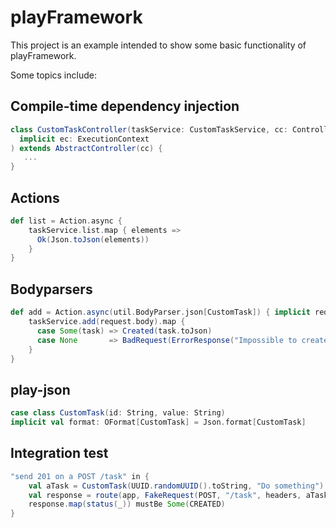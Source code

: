 

# playFramework

This project is an example intended to show some basic functionality of playFramework.

Some topics include:

## Compile-time dependency injection

```scala
class CustomTaskController(taskService: CustomTaskService, cc: ControllerComponents)(
  implicit ec: ExecutionContext
) extends AbstractController(cc) {
   ...
}

```

## Actions

```scala
def list = Action.async {
    taskService.list.map { elements =>
      Ok(Json.toJson(elements))
    }
}
```

## Bodyparsers

```scala
def add = Action.async(util.BodyParser.json[CustomTask]) { implicit request =>
    taskService.add(request.body).map {
      case Some(task) => Created(task.toJson)
      case None       => BadRequest(ErrorResponse("Impossible to create TODO").toJson)
    }
}
```

## play-json

```scala
case class CustomTask(id: String, value: String)
implicit val format: OFormat[CustomTask] = Json.format[CustomTask]
```

## Integration test

```scala
"send 201 on a POST /task" in {
    val aTask = CustomTask(UUID.randomUUID().toString, "Do something")
    val response = route(app, FakeRequest(POST, "/task", headers, aTask.toJson))
    response.map(status(_)) mustBe Some(CREATED)
}
```
